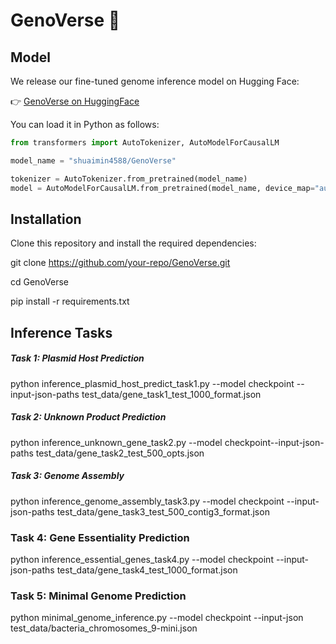 # GenoVerse 🧬
## Model
We release our fine-tuned genome inference model on Hugging Face:

👉 [GenoVerse on HuggingFace](https://huggingface.co/shuaimin4588/GenoVerse)

You can load it in Python as follows:

```python
from transformers import AutoTokenizer, AutoModelForCausalLM

model_name = "shuaimin4588/GenoVerse"

tokenizer = AutoTokenizer.from_pretrained(model_name)
model = AutoModelForCausalLM.from_pretrained(model_name, device_map="auto")
```
## Installation
Clone this repository and install the required dependencies:

git clone https://github.com/your-repo/GenoVerse.git

cd GenoVerse

pip install -r requirements.txt

## Inference Tasks
##### Task 1: Plasmid Host Prediction

python inference_plasmid_host_predict_task1.py --model checkpoint --input-json-paths test_data/gene_task1_test_1000_format.json

##### Task 2: Unknown Product Prediction

python inference_unknown_gene_task2.py --model checkpoint--input-json-paths test_data/gene_task2_test_500_opts.json

##### Task 3: Genome Assembly

python inference_genome_assembly_task3.py --model checkpoint --input-json-paths test_data/gene_task3_test_500_contig3_format.json 

### Task 4: Gene Essentiality Prediction

python inference_essential_genes_task4.py --model checkpoint --input-json-paths test_data/gene_task4_test_1000_format.json 

### Task 5: Minimal Genome Prediction

python minimal_genome_inference.py --model checkpoint --input-json test_data/bacteria_chromosomes_9-mini.json
